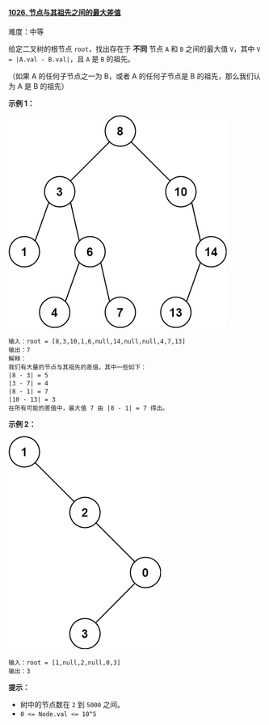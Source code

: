 ﻿#### [1026\. 节点与其祖先之间的最大差值](https://leetcode.cn/problems/maximum-difference-between-node-and-ancestor/)

难度：中等

给定二叉树的根节点 `root`，找出存在于 **不同** 节点 `A` 和 `B` 之间的最大值 `V`，其中 `V = |A.val - B.val|`，且 `A` 是 `B` 的祖先。

（如果 A 的任何子节点之一为 B，或者 A 的任何子节点是 B 的祖先，那么我们认为 A 是 B 的祖先）

**示例 1：**

![](./assets/img/Question1026_01.jpg)

```
输入：root = [8,3,10,1,6,null,14,null,null,4,7,13]
输出：7
解释： 
我们有大量的节点与其祖先的差值，其中一些如下：
|8 - 3| = 5
|3 - 7| = 4
|8 - 1| = 7
|10 - 13| = 3
在所有可能的差值中，最大值 7 由 |8 - 1| = 7 得出。
```

**示例 2：**

![](./assets/img/Question1026_02.jpg)

```
输入：root = [1,null,2,null,0,3]
输出：3
```

**提示：**

-   树中的节点数在 `2` 到 `5000` 之间。
-   `0 <= Node.val <= 10^5`
